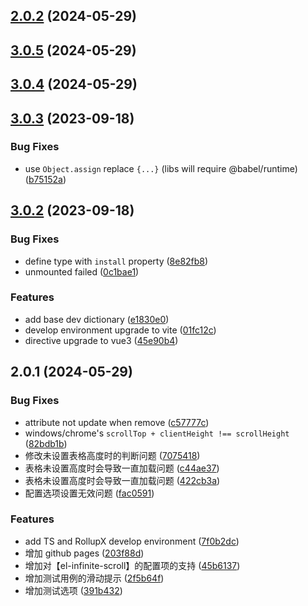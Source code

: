## [2.0.2](https://github.com/yujinpan/el-table-infinite-scroll/compare/v2.0.1...v2.0.2) (2024-05-29)

## [3.0.5](https://github.com/yujinpan/el-table-infinite-scroll/compare/v3.0.4...v3.0.5) (2024-05-29)

## [3.0.4](https://github.com/yujinpan/el-table-infinite-scroll/compare/v2.0.1...v3.0.4) (2024-05-29)

## [3.0.3](https://github.com/yujinpan/el-table-infinite-scroll/compare/v3.0.2...v3.0.3) (2023-09-18)

### Bug Fixes

- use `Object.assign` replace `{...}` (libs will require @babel/runtime) ([b75152a](https://github.com/yujinpan/el-table-infinite-scroll/commit/b75152a56c5437d2bc7f59f2ebf9430cbde605ec))

## [3.0.2](https://github.com/yujinpan/el-table-infinite-scroll/compare/01fc12cb5454babe6192caa1508cd287a70dc316...v3.0.2) (2023-09-18)

### Bug Fixes

- define type with `install` property ([8e82fb8](https://github.com/yujinpan/el-table-infinite-scroll/commit/8e82fb8275f8090328981a6f80053611759ba4b1))
- unmounted failed ([0c1bae1](https://github.com/yujinpan/el-table-infinite-scroll/commit/0c1bae1531d3bb37266110c7f975607aefb2b7f5))

### Features

- add base dev dictionary ([e1830e0](https://github.com/yujinpan/el-table-infinite-scroll/commit/e1830e04a28141bd2b0bda5895fec46c48232e44))
- develop environment upgrade to vite ([01fc12c](https://github.com/yujinpan/el-table-infinite-scroll/commit/01fc12cb5454babe6192caa1508cd287a70dc316))
- directive upgrade to vue3 ([45e90b4](https://github.com/yujinpan/el-table-infinite-scroll/commit/45e90b4c57d0ea78cb2e358841d7756ddd8db694))

## 2.0.1 (2024-05-29)

### Bug Fixes

- attribute not update when remove ([c57777c](https://github.com/yujinpan/el-table-infinite-scroll/commit/c57777c3485bbbd96760db9049ab215e4a9e3419))
- windows/chrome's `scrollTop + clientHeight !== scrollHeight` ([82bdb1b](https://github.com/yujinpan/el-table-infinite-scroll/commit/82bdb1b1b9ee9cbf20e8944f81bd0176ccab6522))
- 修改未设置表格高度时的判断问题 ([7075418](https://github.com/yujinpan/el-table-infinite-scroll/commit/70754180dc4ab3883948c0c6d4ba76203416654c))
- 表格未设置高度时会导致一直加载问题 ([c44ae37](https://github.com/yujinpan/el-table-infinite-scroll/commit/c44ae3714b70605826b40dbdcc9f173fc3f80d56))
- 表格未设置高度时会导致一直加载问题 ([422cb3a](https://github.com/yujinpan/el-table-infinite-scroll/commit/422cb3a3727576dee10863e5db7ec0d2ee563fa0))
- 配置选项设置无效问题 ([fac0591](https://github.com/yujinpan/el-table-infinite-scroll/commit/fac05911c6676a8e918d93199f721c5eb4c054f3))

### Features

- add TS and RollupX develop environment ([7f0b2dc](https://github.com/yujinpan/el-table-infinite-scroll/commit/7f0b2dcdcd474096092a76349d6af2f3f534a8a9))
- 增加 github pages ([203f88d](https://github.com/yujinpan/el-table-infinite-scroll/commit/203f88dc79f9e8a345d049ec8ae63ad0189b2e33))
- 增加对【el-infinite-scroll】的配置项的支持 ([45b6137](https://github.com/yujinpan/el-table-infinite-scroll/commit/45b61375253a295d9380d5a9a7c27d509c00a35d))
- 增加测试用例的滑动提示 ([2f5b64f](https://github.com/yujinpan/el-table-infinite-scroll/commit/2f5b64fd107cf4b0dbc2a01dd700c65ada513b71))
- 增加测试选项 ([391b432](https://github.com/yujinpan/el-table-infinite-scroll/commit/391b43251fe0b11de5212025a9d7fe786b844513))
